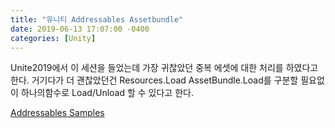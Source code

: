 ```yaml
---
title: "유니티 Addressables Assetbundle"
date: 2019-06-13 17:07:00 -0400
categories: [Unity]
---
```


Unite2019에서 이 세션을 들었는데 가장 귀찮았던 중복 에셋에 대한 처리를 하였다고 한다.
거기다가 더 괜찮았던건 Resources.Load AssetBundle.Load를 구분할 필요없이 하나의함수로 Load/Unload 할 수 있다고 한다.

[Addressables Samples](https://github.com/Unity-Technologies/Addressables-Sample)
